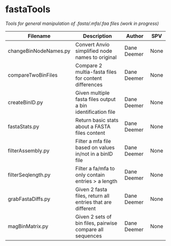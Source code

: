 # fastaTools

*Tools for general manipulation of .fasta/.mfa/.faa files (work in progress)*

|Filename        |Description                    |Author                       |SPV                       |
|----------------|-------------------------------|-----------------------------|-----------------------------|
|changeBinNodeNames.py|Convert Anvio simplified node names to original|Dane Deemer|None|
|compareTwoBinFiles|Compare 2 multia-fasta files for content differences|Dane Deemer|None|
|createBinID.py|Given multiple fasta files output a bin identification file|Dane Deemer|None|
|fastaStats.py|Return basic stats about a FASTA files content|Dane Deemer|None|
|filterAssembly.py| Filter a mfa file based on values in/not in a binID file|Dane Deemer|None|
|filterSeqlength.py|Filter a fa/mfa to only contain entries > a length|Dane Deemer|None|
|grabFastaDiffs.py|Given 2 fasta files, return all entries that are different|Dane Deemer|None|
|magBinMatrix.py|Given 2 sets of bin files, pairwise compare all sequences|Dane Deemer|None|